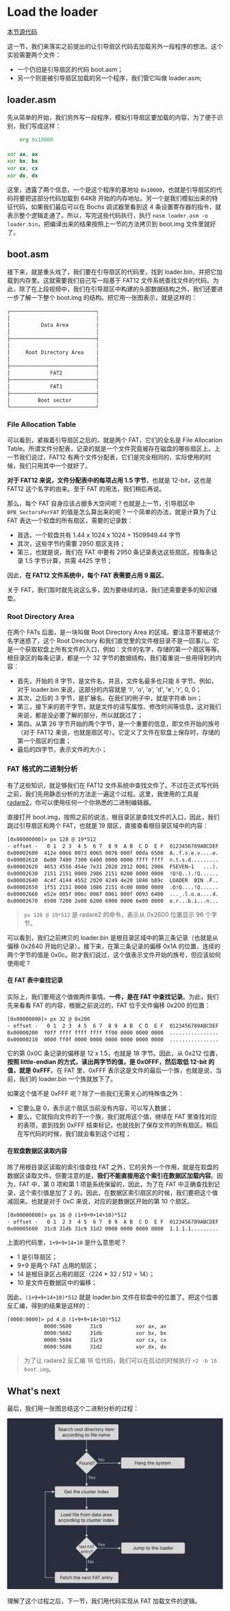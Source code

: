# Load the loader

[本节源代码](https://github.com/puretears/yuna/tree/master/Documentation/Chapter1/Execise04)

这一节，我们来落实之前提出的让引导扇区代码去加载另外一段程序的想法。这个实验需要两个文件：

* 一个仍旧是引导扇区的代码 boot.asm；
* 另一个则是被引导扇区加载的另一个程序，我们管它叫做 loader.asm;

## loader.asm

先从简单的开始，我们另外写一段程序，模拟引导扇区要加载的内容，为了便于识别，我们写成这样：

```asm
    org 0x10000

xor ax, ax
xor bx, bx
xor cx, cx
xor dx, dx
```

这里，透露了两个信息，一个是这个程序的基地址 `0x10000`，也就是引导扇区的代码将要把这部分代码加载到 64KB 开始的内存地址。另一个是我们模拟出来的特征代码，如果我们最后可以在 Bochs 调试器里看到这 4 条设置寄存器的指令，就表示整个逻辑走通了。所以，写完这些代码执行，执行 `nasm loader.asm -o loader.bin`，把编译出来的结果按照上一节的方法拷贝到 boot.img 文件里就好了。

## boot.asm

接下来，就是重头戏了，我们要在引导扇区的代码里，找到 loader.bin，并把它加载到内存里。这就需要我们自己写一段基于 FAT12 文件系统查找文件的代码。为此，除了在上段视频中，我们在引导扇区中构建的头部数据结构之外，我们还要进一步了解一下整个 boot.img 的结构。把它用一张图表示，就是这样的：

```shell
┌────────────────────────────┐
│                            │
│          Data Area         │
│                            │
├────────────────────────────┤
│                            │
│     Root Directory Area    │
│                            │
├────────────────────────────┤
│             FAT2           │
├────────────────────────────┤
│             FAT1           │
├────────────────────────────┤
│         Boot sector        │
└────────────────────────────┘
```

### File Allocation Table

可以看到，紧挨着引导扇区之后的，就是两个 FAT，它们的全名是 File Allocation Table。所谓文件分配表，记录的就是一个文件究竟被存在磁盘的哪些扇区上。上一节我们说过，FAT12 有两个文件分配表，它们是完全相同的，实际使用的时候，我们只用其中一个就好了。

**对于 FAT12 来说，文件分配表中的每项占用 1.5 字节**，也就是 12-bit，这也是 FAT12 这个名字的由来。至于 FAT 的用法，我们稍后再说。

那么，每个 FAT 自身应该占据多大空间呢？也就是上一节，引导扇区中 `BPB_SectorsPerFAT` 的值是怎么算出来的呢？一个简单的办法，就是计算为了让 FAT 表达一个软盘的所有扇区，需要的记录数：

* 首选，一个软盘共有 1.44 x 1024 x 1024 = 1509949.44 字节
* 其次，这些字节约需要 2950 扇区支持；
* 第三，也就是说，我们在 FAT 中要有 2950 条记录表达这些扇区。按每条记录 1.5 字节计算，共需 4425 字节；

因此，**在 FAT12 文件系统中，每个 FAT 表需要占用 9 扇区**。

关于 FAT，我们暂时就先说这么多，因为要继续的话，我们还需要更多的知识铺垫。

### Root Directory Area

在两个 FATs 后面，是一块叫做 Root Directory Area 的区域。要注意不要被这个名字迷惑了，这个 Root Directory 和我们直觉里的文件根目录不是一回事儿。它是一个获取软盘上所有文件的入口，例如：文件的名字，存储的第一个扇区等等。根目录区的每条记录，都是一个 32 字节的数据结构，我们着重说一些用得到的内容：

* 首先，开始的 8 字节，是文件名，并且，文件名最多也只能 8 字节。例如，对于 loader.bin 来说，这部分的内容就是 'l', 'o', 'a', 'd', 'e', 'r', 0, 0；
* 其次，之后的 3 字节，是扩展名，在我们的例子中，就是字符串 bin；
* 第三，接下来的若干字节，就是文件的读写属性、修改时间等信息，这对我们来说，都是没必要了解的部分，所以就跳过了；
* 第四，从第 26 字节开始的两个字节，是一个重要的信息，即文件开始的族号（对于 FAT12 来说，也就是扇区号）。它定义了文件在软盘上保存时，存储的第一个扇区的位置；
* 最后的四字节，表示文件的大小；

### FAT 格式的二进制分析

有了这些知识，就足够我们在 FAT12 文件系统中查找文件了。不过在正式写代码之前，我们先用静态分析的方法走一遍这个过程。这里，我使用的工具是 [radare2](https://rada.re/n/radare2.html)，你可以使用任何一个你熟悉的二进制编辑器。

直接打开 boot.img，按照之前的说法，根目录区是查找文件的入口，因此，我们跳过引导扇区和两个 FAT，也就是 19 扇区，直接查看根目录区域中的内容：

```shell
[0x00000000]> px 128 @ 19*512
- offset -   0 1  2 3  4 5  6 7  8 9  A B  C D  E F  0123456789ABCDEF
0x00002600  412e 0066 0073 0065 0076 000f 00da 6500  A..f.s.e.v....e.
0x00002610  6e00 7400 7300 6400 0000 0000 ffff ffff  n.t.s.d.........
0x00002620  4653 4556 454e 7e31 2020 2012 0081 2986  FSEVEN~1   ...).
0x00002630  2151 2151 0000 2986 2151 0200 0000 0000  !Q!Q..).!Q......
0x00002640  4c4f 4144 4552 2020 4249 4e20 1846 b89c  LOADER  BIN .F..
0x00002650  1f51 2151 0000 1086 2151 0c00 0800 0000  .Q!Q....!Q......
0x00002660  e52e 005f 006c 006f 0061 000f 0093 6400  ..._.l.o.a....d.
0x00002670  6500 7200 2e00 6200 6900 0000 6e00 0000  e.r...b.i...n...
```

> `px 128 @ 19*512` 是 radare2 的命令，表示从 0x2600 位置显示 96 个字节。

可以看到，我们之前拷贝的 loader.bin 是根目录区域中的第三条记录（也就是从偏移 0x2640 开始的记录）。接下来，在第三条记录的偏移 0x1A 的位置，连续的两个字节的值是 0x0c。刚才我们说过，这个值表示文件开始的族号，但应该如何使用呢？

#### 在 FAT 表中查找记录

实际上，我们要用这个值做两件事情。**一件，是在 FAT 中查找记录**。为此，我们先来看看 FAT 的内容，根据之前说过的，FAT 位于文件偏移 0x200 的位置：

```shell
[0x00000000]> px 32 @ 0x200
- offset -   0 1  2 3  4 5  6 7  8 9  A B  C D  E F  0123456789ABCDEF
0x00000200  f0ff ffff ffff ffff ff00 0000 0000 0000  ................
0x00000210  0000 ff0f 0000 0000 0000 0000 0000 0000  ................
```

它的第 0x0C 条记录的偏移是 12 x 1.5，也就是 18 字节。因此，从 0x212 位置，**按照 little-endian 的方式，读出两字节的值，是 0x0FFF，然后取低 12-bit 的值，就是 0xFFF**。在 FAT 里，0xFFF 表示这是文件的最后一个族，也就是说，当前，我们的 loader.bin 一个族就放下了。

如果这个值不是 0xFFF 呢？除了一些我们无需关心的特殊值之外：

* 它要么是 0，表示这个扇区当前没有内容，可以写入数据；
* 要么，它就指向文件的下一个族，我们就用这个值，继续在 FAT 里查找对应的表项，直到找到 0xFFF 结束标记，也就找到了保存文件的所有扇区。稍后在写代码的时候，我们就会看到这个过程；

#### 在软盘数据区读取内容

除了用根目录区读取的索引值查找 FAT 之外，它的另外一个作用，就是在软盘的数据区读取文件。但要注意的是，**我们不能直接用这个索引在数据区加载内容**。因为，FAT 中，第 0 项和第 1 项是系统保留的，因此，为了在 FAT 中正确查找到记录，这个索引值是加了 2 的。因此，在数据区索引扇区的时候，我们要把这个值减回来。也就是对于 0xC 来说，对应的是数据区开始的第 10 个扇区。

```shell
[0x00000000]> px 16 @ (1+9+9+14+10)*512
- offset -   0 1  2 3  4 5  6 7  8 9  A B  C D  E F  0123456789ABCDEF
0x00005600  31c0 31db 31c9 31d2 0000 0000 0000 0000  1.1.1.1.........
```

上面的代码里，`1+9+9+14+10` 是什么意思呢？

* 1 是引导扇区；
* 9+9 是两个 FAT 占用的扇区；
* 14 是根目录区占用的扇区（224 * 32 / 512 = 14）；
* 10 是文件在数据区中的偏移；

因此，`(1+9+9+14+10)*512` 就是 loader.bin 文件在软盘中的位置了。把这个位置反汇编，得到的结果是这样的：

```shell
[0000:0000]> pd 4 @ (1+9+9+14+10)*512
            0000:5600      31c0           xor ax, ax
            0000:5602      31db           xor bx, bx
            0000:5604      31c9           xor cx, cx
            0000:5606      31d2           xor dx, dx
```

> 为了让 radare2 反汇编 16 位代码，我们可以在启动的时候执行 `r2 -b 16 boot.img`。

## What's next

最后，我们用一张图总结这个二进制分析的过程：

![fetch-file-from-fat-manually](Images/fetch-file-from-fat-manually-1@2x.jpg)

理解了这个过程之后，下一节，我们用代码实现从 FAT 加载文件的逻辑。
